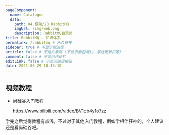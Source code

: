 ```yaml
---
pageComponent: 
  name: Catalogue
  data: 
    path: 04.框架/20.RabbitMQ
    imgUrl: /img/web.png
    description: RabbitMQ目录页
title: RabbitMQ - 知识体系
permalink: /rabbitmq # 永久链接
sidebar: true # 不显示侧边栏
article: false # 不是文章页 (不显示面包屑栏、最近更新栏等)
comment: false # 不显示评论栏
editLink: false # 不显示编辑按钮
date: 2021-06-29 18:13:10
---
```




## 视频教程

- 尚硅谷入门教程

  <https://www.bilibili.com/video/BV1cb4y1o7zz>



学完之后觉得教程有点浅，不过对于其他入门教程，例如学相伴狂神的，个人建议还是看尚硅谷吧。

